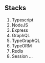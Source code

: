 ## Stacks
1. Typescript
2. NodeJS
3. Express
4. GraphQL
5. TypeGraphQL
6. TypeORM
7. Redis
8. Session
...


